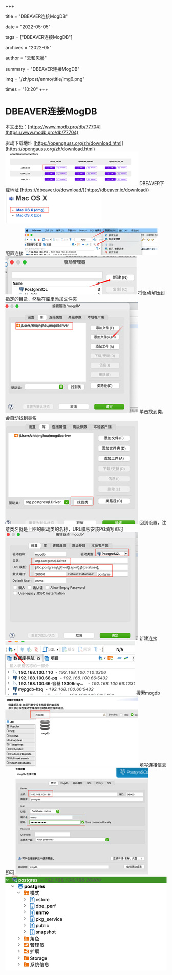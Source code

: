 +++

title = "DBEAVER连接MogDB" 

date = "2022-05-05" 

tags = ["DBEAVER连接MogDB"] 

archives = "2022-05" 

author = "云和恩墨" 

summary = "DBEAVER连接MogDB"

img = "/zh/post/enmo/title/img6.png" 

times = "10:20"
+++

# DBEAVER连接MogDB

本文出处：[https://www.modb.pro/db/77704](https://www.modb.pro/db/77704)

驱动下载地址
[https://opengauss.org/zh/download.html](https://opengauss.org/zh/download.html)
![image.png](./images/20210629-f0069048-4ae1-4de4-9891-bc626fbfc170.png)
DBEAVER下载地址
[https://dbeaver.io/download/](https://dbeaver.io/download/)
![image.png](./images/20210629-e42f737e-188e-407f-8b72-fe1315f8d044.png)

配置连接
![image.png](./images/20210629-377faf98-48c6-45e2-a255-1885be07b69f.png)
![image.png](./images/20210629-ba33f624-8d97-4dfc-b0bc-5fdcb589e4bc.png)
将驱动解压到指定的目录，然后在库里添加文件夹
![image.png](./images/20210629-d00d94bf-ee48-44f2-b3ae-57ab3220f9b2.png)
单击找到类，会自动找到类名
![image.png](./images/20210629-1d1c8bb8-e200-42a0-a0bb-6910a99bf953.png)
回到设置，注意类名就是上图的驱动类的名称，URL模板安装PG填写即可
![image.png](./images/20210629-2c2280b0-1281-4b6e-8f2f-7127449786eb.png)
新建连接
![image.png](./images/20210629-2a61c1f1-65da-4afa-abe9-70b493568e02.png)
搜索mogdb
![image.png](./images/20210629-d2a7ddda-b79e-4702-a44c-7b11d54d9570.png)
填写连接信息即可
![image.png](./images/20210629-9e45d800-570d-49fb-89d8-8ba12492a0de.png)
![image.png](./images/20210629-b61ad3f2-4e49-407a-a35f-b19286dcbcba.png)
